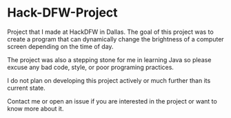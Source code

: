 # Hack-DFW-Project
Project that I made at HackDFW in Dallas.
The goal of this project was to create a program that can dynamically change the brightness of a computer screen depending on the time of day. 

The project was also a stepping stone for me in learning Java so please excuse any bad code, style, or poor programing practices.

I do not plan on developing this project actively or much further than its current state.

Contact me or open an issue if you are interested in the project or want to know more about it.
